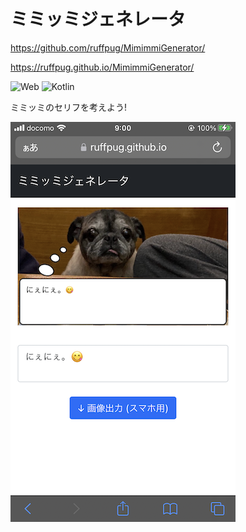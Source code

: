 # ミミッミジェネレータ

https://github.com/ruffpug/MimimmiGenerator/

https://ruffpug.github.io/MimimmiGenerator/

![Web](https://img.shields.io/static/v1?label=platform&message=Web&color=green)
![Kotlin](https://img.shields.io/static/v1?label=language&message=Kotlin&color=orange)

ミミッミのセリフを考えよう!

![](image.png)
